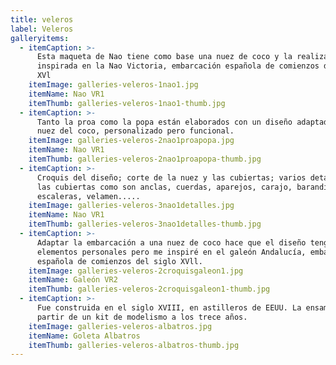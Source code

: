 ```yaml
---
title: veleros
label: Veleros
galleryitems:
  - itemCaption: >-
      Esta maqueta de Nao tiene como base una nuez de coco y la realización está
      inspirada en la Nao Victoria, embarcación española de comienzos del siglo
      XVl
    itemImage: galleries-veleros-1nao1.jpg
    itemName: Nao VR1
    itemThumb: galleries-veleros-1nao1-thumb.jpg
  - itemCaption: >-
      Tanto la proa como la popa están elaborados con un diseño adaptado a la
      nuez del coco, personalizado pero funcional.
    itemImage: galleries-veleros-2nao1proapopa.jpg
    itemName: Nao VR1
    itemThumb: galleries-veleros-2nao1proapopa-thumb.jpg
  - itemCaption: >-
      Croquis del diseño; corte de la nuez y las cubiertas; varios detalles de
      las cubiertas como son anclas, cuerdas, aparejos, carajo, barandillas,
      escaleras, velamen.....
    itemImage: galleries-veleros-3nao1detalles.jpg
    itemName: Nao VR1
    itemThumb: galleries-veleros-3nao1detalles-thumb.jpg
  - itemCaption: >-
      Adaptar la embarcación a una nuez de coco hace que el diseño tenga
      elementos personales pero me inspiré en el galeón Andalucía, embarcación
      española de comienzos del siglo XVll.
    itemImage: galleries-veleros-2croquisgaleon1.jpg
    itemName: Galeón VR2
    itemThumb: galleries-veleros-2croquisgaleon1-thumb.jpg
  - itemCaption: >-
      Fue construida en el siglo XVIII, en astilleros de EEUU. La ensamblé a
      partir de un kit de modelismo a los trece años.
    itemImage: galleries-veleros-albatros.jpg
    itemName: Goleta Albatros
    itemThumb: galleries-veleros-albatros-thumb.jpg
---
```


